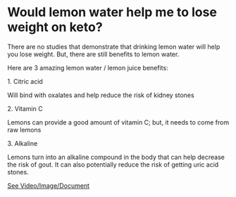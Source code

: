 # Would lemon water help me to lose weight on keto?

There are no studies that demonstrate that drinking lemon water will help you lose weight. But, there are still benefits to lemon water.

Here are 3 amazing lemon water / lemon juice benefits:

1\. Citric acid

Will bind with oxalates and help reduce the risk of kidney stones

2\. Vitamin C

Lemons can provide a good amount of vitamin C; but, it needs to come from raw lemons

3\. Alkaline

Lemons turn into an alkaline compound in the body that can help decrease the risk of gout. It can also potentially reduce the risk of getting uric acid stones.

 [See Video/Image/Document](https://hls-player.drberg.com/asset?path=migrated-assets/top-benefits-of-drinking-lemon-water-drberg)